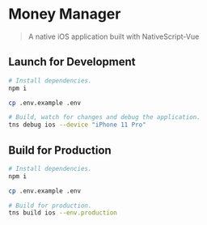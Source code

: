 # Money Manager

> A native iOS application built with NativeScript-Vue

## Launch for Development

``` bash
# Install dependencies.
npm i

cp .env.example .env

# Build, watch for changes and debug the application.
tns debug ios --device "iPhone 11 Pro"

```

## Build for Production

``` bash
# Install dependencies.
npm i

cp .env.example .env

# Build for production.
tns build ios --env.production

```
